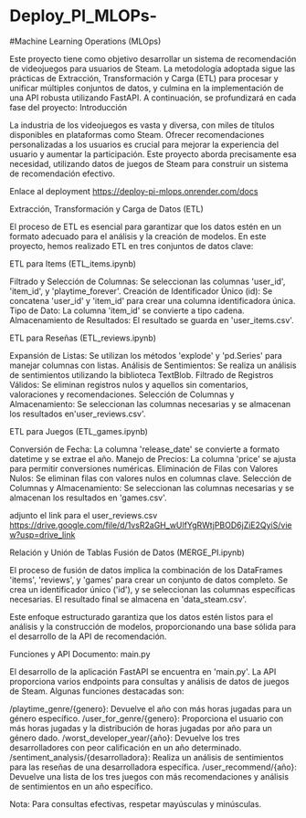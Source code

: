 # Deploy_PI_MLOPs-


#Machine Learning Operations (MLOps)

Este proyecto tiene como objetivo desarrollar un sistema de recomendación de videojuegos para usuarios de Steam. La metodología adoptada sigue las prácticas de Extracción, Transformación y Carga (ETL) para procesar y unificar múltiples conjuntos de datos, y culmina en la implementación de una API robusta utilizando FastAPI. A continuación, se profundizará en cada fase del proyecto:
Introducción

La industria de los videojuegos es vasta y diversa, con miles de títulos disponibles en plataformas como Steam. Ofrecer recomendaciones personalizadas a los usuarios es crucial para mejorar la experiencia del usuario y aumentar la participación. Este proyecto aborda precisamente esa necesidad, utilizando datos de juegos de Steam para construir un sistema de recomendación efectivo.

Enlace al deployment https://deploy-pi-mlops.onrender.com/docs

Extracción, Transformación y Carga de Datos (ETL)

El proceso de ETL es esencial para garantizar que los datos estén en un formato adecuado para el análisis y la creación de modelos. En este proyecto, hemos realizado ETL en tres conjuntos de datos clave:

ETL para Items (ETL_items.ipynb)

Filtrado y Selección de Columnas: Se seleccionan las columnas 'user_id', 'item_id', y 'playtime_forever'.
Creación de Identificador Único (id): Se concatena 'user_id' y 'item_id' para crear una columna identificadora única.
Tipo de Dato: La columna 'item_id' se convierte a tipo cadena.
Almacenamiento de Resultados: El resultado se guarda en 'user_items.csv'.

ETL para Reseñas (ETL_reviews.ipynb)

Expansión de Listas: Se utilizan los métodos 'explode' y 'pd.Series' para manejar columnas con listas.
Análisis de Sentimientos: Se realiza un análisis de sentimientos utilizando la biblioteca TextBlob.
Filtrado de Registros Válidos: Se eliminan registros nulos y aquellos sin comentarios, valoraciones y recomendaciones.
Selección de Columnas y Almacenamiento: Se seleccionan las columnas necesarias y se almacenan los resultados en'user_reviews.csv'.

ETL para Juegos (ETL_games.ipynb)

Conversión de Fecha: La columna 'release_date' se convierte a formato datetime y se extrae el año.
Manejo de Precios: La columna 'price' se ajusta para permitir conversiones numéricas.
Eliminación de Filas con Valores Nulos: Se eliminan filas con valores nulos en columnas clave.
Selección de Columnas y Almacenamiento: Se seleccionan las columnas necesarias y se almacenan los resultados en 'games.csv'.

    
adjunto el link para el user_reviews.csv https://drive.google.com/file/d/1vsR2aGH_wUlfYgRWtjPBOD6jZiE2QyiS/view?usp=drive_link

Relación y Unión de Tablas
Fusión de Datos (MERGE_PI.ipynb)

El proceso de fusión de datos implica la combinación de los DataFrames 'items', 'reviews', y 'games' para crear un conjunto de datos completo. Se crea un identificador único ('id'), y se seleccionan las columnas específicas necesarias. El resultado final se almacena en 'data_steam.csv'.

Este enfoque estructurado garantiza que los datos estén listos para el análisis y la construcción de modelos, proporcionando una base sólida para el desarrollo de la API de recomendación.

Funciones y API
Documento: main.py

El desarrollo de la aplicación FastAPI se encuentra en 'main.py'. La API proporciona varios endpoints para consultas y análisis de datos de juegos de Steam. Algunas funciones destacadas son:

/playtime_genre/{genero}: Devuelve el año con más horas jugadas para un género específico.
/user_for_genre/{genero}: Proporciona el usuario con más horas jugadas y la distribución de horas jugadas por año para un género dado.
/worst_developer_year/{año}: Devuelve los tres desarrolladores con peor calificación en un año determinado.
/sentiment_analysis/{desarrolladora}: Realiza un análisis de sentimientos para las reseñas de una desarrolladora específica.
/user_recommend/{año}: Devuelve una lista de los tres juegos con más recomendaciones y análisis de sentimientos en un año específico.

Nota: Para consultas efectivas, respetar mayúsculas y minúsculas.
